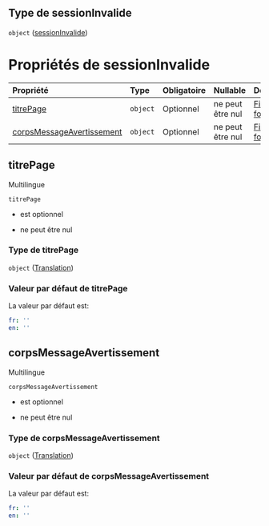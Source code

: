 ## Type de sessionInvalide

`object` ([sessionInvalide](frw-definitions-pages-properties-sessioninvalide.md))

# Propriétés de sessionInvalide

| Propriété                                               | Type     | Obligatoire | Nullable         | Défini par                                                                                                                                             |
| :------------------------------------------------------ | :------- | :---------- | :--------------- | :----------------------------------------------------------------------------------------------------------------------------------------------------- |
| [titrePage](#titrepage)                                 | `object` | Optionnel   | ne peut être nul | [Fichier formulaire](frw-definitions-translation.md "schemas/form#/definitions/Pages/properties/sessionInvalide/properties/titrePage")                 |
| [corpsMessageAvertissement](#corpsmessageavertissement) | `object` | Optionnel   | ne peut être nul | [Fichier formulaire](frw-definitions-translation.md "schemas/form#/definitions/Pages/properties/sessionInvalide/properties/corpsMessageAvertissement") |

## titrePage

Multilingue

`titrePage`

*   est optionnel

*   ne peut être nul

### Type de titrePage

`object` ([Translation](frw-definitions-translation.md))

### Valeur par défaut de titrePage

La valeur par défaut est:

```yaml
fr: ''
en: ''

```

## corpsMessageAvertissement

Multilingue

`corpsMessageAvertissement`

*   est optionnel

*   ne peut être nul

### Type de corpsMessageAvertissement

`object` ([Translation](frw-definitions-translation.md))

### Valeur par défaut de corpsMessageAvertissement

La valeur par défaut est:

```yaml
fr: ''
en: ''

```
